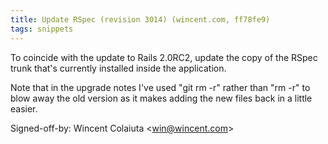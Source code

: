 ```yaml
---
title: Update RSpec (revision 3014) (wincent.com, ff78fe9)
tags: snippets
---
```


To coincide with the update to Rails 2.0RC2, update the copy of the RSpec trunk that's currently installed inside the application.

Note that in the upgrade notes I've used "git rm -r" rather than "rm -r" to blow away the old version as it makes adding the new files back in a little easier.

Signed-off-by: Wincent Colaiuta &lt;win@wincent.com&gt;

